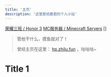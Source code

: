 ```yaml
---
title: '主页'
description: '这里是纸鹿君的个人小站'
---
```


[荣耀三班 / Honor 3](http://zhilu.fun/honor3)
[MC服务器 / Minecraft Servers](http://zhilu.fun/mc)
[]

>管他干什么，摸鱼就对了！
>
>曾经主页在这里： [hp.zhilu.fun](http://hp.zhilu.fun) ，咕咕咕~

# Title 1

